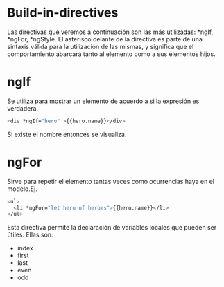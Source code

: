 # Build-in-directives
Las directivas que veremos a continuación son las más utilizadas: *ngIf, *ngFor, *ngStyle.
El asterisco delante de la directiva es parte de una sintaxis válida para la utilización de las mismas, y significa que el comportamiento abarcará tanto al elemento como a sus elementos hijos.

# ngIf
Se utiliza para mostrar un elemento de acuerdo a si la expresión es verdadera.
```sh
<div *ngIf="hero" >{{hero.name}}</div>
```
Si existe el nombre entonces se visualiza.

# ngFor
Sirve para repetir el elemento tantas veces como ocurrencias haya en el modelo.Ej.
```sh
<ul>
  <li *ngFor="let hero of heroes">{{hero.name}}</li>
</ul>
```
Esta directiva permite la declaración de variables locales que pueden ser útiles.
Ellas son:
- index 
- first 
- last 
- even 
- odd 